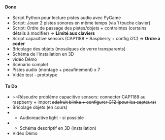 #### Done

* Script Python pour lecture pistes audio avec PyGame 
* Script: Jouer 2 pistes sonores en même temps (via 1 touche clavier)
* Script: Ordre de passage des pistes/objets + contraintes (certains détails à modifier) => **Limité aux claviers**
* Script capacitive sensors (CAP1188 + Raspberry + config i2C) => **Ordre à coder**
* Bricolage des objets (mosaïques de verre transparents)
* Schéma de l'installation en 3D
* vidéo Démo
* Scénario complet
* Pistes audio (montage + peaufinement) x 7
* Vidéo test - prototype

#### To Do

* ~~Résoudre problème capacitive sensors: connecter CAP1188 au raspberry + import 
~~adafruit blinka + configurer C12 (pour les capteurs)~~
* Bricolage objets (en cours)
* - Audioreactive light - si possible
* - Schéma descriptif en 3D (installation)
* Vidéo Démo
